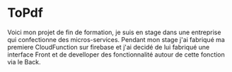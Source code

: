 # ToPdf

Voici mon projet de fin de formation, je suis en stage dans une entreprise qui confectionne des micros-services.
Pendant mon stage j'ai fabriqué ma premiere CloudFunction sur firebase et j'ai decidé de lui fabriqué une interface Front et de develloper des fonctionnalité autour de cette fonction via le Back.
